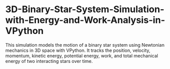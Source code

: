# 3D-Binary-Star-System-Simulation-with-Energy-and-Work-Analysis-in-VPython
This simulation models the motion of a binary star system using Newtonian mechanics in 3D space with VPython. It tracks the position, velocity, momentum, kinetic energy, potential energy, work, and total mechanical energy of two interacting stars over time.
